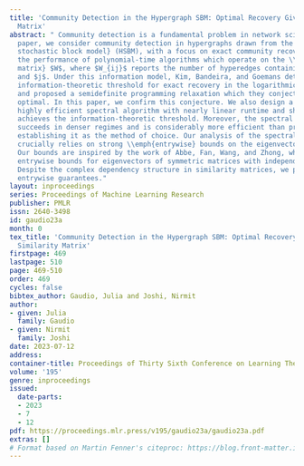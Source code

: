 ```yaml
---
title: 'Community Detection in the Hypergraph SBM: Optimal Recovery Given the Similarity
  Matrix'
abstract: " Community detection is a fundamental problem in network science. In this
  paper, we consider community detection in hypergraphs drawn from the \\emph{hypergraph
  stochastic block model} (HSBM), with a focus on exact community recovery. We study
  the performance of polynomial-time algorithms which operate on the \\emph{similarity
  matrix} $W$, where $W_{ij}$ reports the number of hyperedges containing both $i$
  and $j$. Under this information model, Kim, Bandeira, and Goemans determined the
  information-theoretic threshold for exact recovery in the logarithmic degree regime,
  and proposed a semidefinite programming relaxation which they conjectured to be
  optimal. In this paper, we confirm this conjecture. We also design a simple and
  highly efficient spectral algorithm with nearly linear runtime and show that it
  achieves the information-theoretic threshold. Moreover, the spectral algorithm also
  succeeds in denser regimes and is considerably more efficient than previous approaches,
  establishing it as the method of choice. Our analysis of the spectral algorithm
  crucially relies on strong \\emph{entrywise} bounds on the eigenvectors of $W$.
  Our bounds are inspired by the work of Abbe, Fan, Wang, and Zhong, who developed
  entrywise bounds for eigenvectors of symmetric matrices with independent entries.
  Despite the complex dependency structure in similarity matrices, we prove similar
  entrywise guarantees."
layout: inproceedings
series: Proceedings of Machine Learning Research
publisher: PMLR
issn: 2640-3498
id: gaudio23a
month: 0
tex_title: 'Community Detection in the Hypergraph SBM: Optimal Recovery Given the
  Similarity Matrix'
firstpage: 469
lastpage: 510
page: 469-510
order: 469
cycles: false
bibtex_author: Gaudio, Julia and Joshi, Nirmit
author:
- given: Julia
  family: Gaudio
- given: Nirmit
  family: Joshi
date: 2023-07-12
address: 
container-title: Proceedings of Thirty Sixth Conference on Learning Theory
volume: '195'
genre: inproceedings
issued:
  date-parts:
  - 2023
  - 7
  - 12
pdf: https://proceedings.mlr.press/v195/gaudio23a/gaudio23a.pdf
extras: []
# Format based on Martin Fenner's citeproc: https://blog.front-matter.io/posts/citeproc-yaml-for-bibliographies/
---
```


